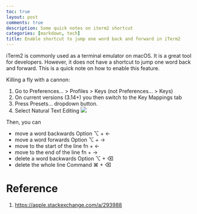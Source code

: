 ```yaml
---
toc: true
layout: post
comments: true
description: Some quick notes on iterm2 shortcut
categories: [markdown, tech]
title: Enable shortcut to jump one word back and forward in iTerm2
---
```


iTerm2 is commonly used as a terminal emulator on macOS. It is a great tool for developers. However, it does not have a shortcut to jump one word back and forward. This is a quick note on how to enable this feature.

Killing a fly with a cannon:

1. Go to Preferences... > Profiles > Keys (not Preferences... > Keys)
2. On current versions (3.14+) you then switch to the Key Mappings tab
3. Press Presets... dropdown button.
4. Select Natural Text Editing
![](https://user-images.githubusercontent.com/18030843/155436778-b4812d4d-34ad-4d7d-b2bc-890e101716db.png)

Then, you can

- move a word backwards Option ⌥ + ←
- move a word forwards Option ⌥ + →
- move to the start of the line fn + ←
- move to the end of the line fn + →
- delete a word backwards Option ⌥ + ⌫
- delete the whole line Command ⌘ + ⌫

# Reference
1. <https://apple.stackexchange.com/a/293988>
